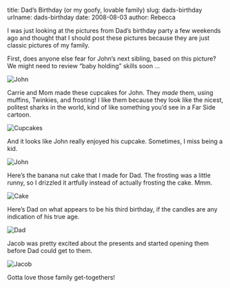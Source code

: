 title: Dad&#x02bc;s Birthday (or my goofy, lovable family)
slug: dads-birthday
urlname: dads-birthday
date: 2008-08-03
author: Rebecca

I was just looking at the pictures from Dad&#x02bc;s birthday party a few
weekends ago and thought that I should post these pictures because they are just
classic pictures of my family.

First, does anyone else fear for John&#x02bc;s next sibling, based on this
picture? We might need to review &ldquo;baby holding&rdquo; skills soon &hellip;

<img src="{static}/images/2008-07-26-dads-birthday-01.jpg" alt="John" class="img-fluid">

Carrie and Mom made these cupcakes for John. They *made* them, using muffins,
Twinkies, and frosting! I like them because they look like the nicest, politest
sharks in the world, kind of like something you&#x02bc;d see in a Far Side
cartoon.

<img src="{static}/images/2008-07-26-dads-birthday-02.jpg" alt="Cupcakes" class="img-fluid">

And it looks like John really enjoyed his cupcake. Sometimes, I miss being a
kid.

<img src="{static}/images/2008-07-26-dads-birthday-03.jpg" alt="John" class="img-fluid">

Here&#x02bc;s the banana nut cake that I made for Dad. The frosting was a little
runny, so I drizzled it artfully instead of actually frosting the cake. Mmm.

<img src="{static}/images/2008-07-26-dads-birthday-04.jpg" alt="Cake" class="img-fluid">

Here&#x02bc;s Dad on what appears to be his third birthday, if the candles are
any indication of his true age.

<img src="{static}/images/2008-07-26-dads-birthday-05.jpg" alt="Dad" class="img-fluid">

Jacob was pretty excited about the presents and started opening them before Dad
could get to them.

<img src="{static}/images/2008-07-26-dads-birthday-06.jpg" alt="Jacob" class="img-fluid">

Gotta love those family get-togethers!
